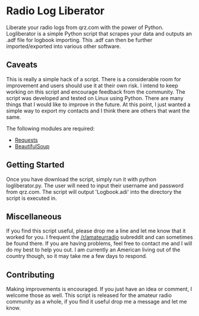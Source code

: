 # Radio Log Liberator
Liberate your radio logs from qrz.com with the power of Python. Logliberator is a simple Python script that scrapes your data and outputs an .adf file for logbook importing. This .adf can then be further imported/exported into various other software.

## Caveats
This is really a simple hack of a script. There is a considerable room for improvement and users should use it at their own risk. I intend to keep working on this script and encourage feedback from the community. 
The script was developed and tested on Linux using Python. There are many things that I would like to improve in the future. At this point, I just wanted a simple way to export my contacts and I think there are others that want the same. 

The following modules are required:  
  * [Requests](http://docs.python-requests.org/en/latest/)
  * [BeautifulSoup](http://www.crummy.com/software/BeautifulSoup/)
    
## Getting Started
Once you have download the script, simply run it with python logliberator.py. The user will need to input their username and password from qrz.com. The script will output 'Logbook.adi' into the directory the script is executed in.  

## Miscellaneous
If you find this script useful, please drop me a line and let me know that it worked for you. I frequent the [/r/amateurradio](https://www.reddit.com/r/amateurradio/) subreddit and can sometimes be found there. If you are having problems, feel free to contact me and I will do my best to help you out. I am currently an American living out of the country though, so it may take me a few days to respond.


## Contributing
Making improvements is encouraged. If you just have an idea or comment, I welcome those as well. This script is released for the amateur radio community as a whole, if you find it useful drop me a message and let me know.

